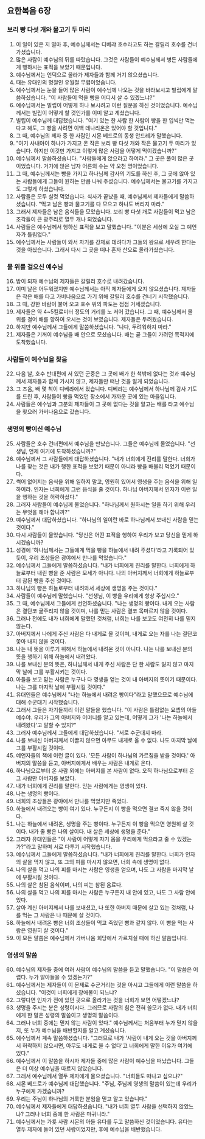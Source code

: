 ## 요한복음 6장

### 보리 빵 다섯 개와 물고기 두 마리
1. 이 일이 있은 지 얼마 후, 예수님께서는 디베랴 호수라고도 하는 갈릴리 호수를 건너가셨습니다.
2. 많은 사람이 예수님의 뒤를 따랐습니다. 그것은 사람들이 예수님께서 병든 사람들에게 행하시는 표적을 보았기 때문입니다.
3. 예수님께서는 언덕으로 올라가 제자들과 함께 거기 앉으셨습니다.
4. 때는 유대인의 명절인 유월절 무렵이었습니다.
5. 예수님께서는 눈을 들어 많은 사람이 예수님께 나오는 것을 바라보시고 빌립에게 말씀하셨습니다. "이 사람들이 먹을 빵을 어디서 살 수 있겠느냐?"
6. 예수님께서는 빌립이 어떻게 하나 보시려고 이런 질문을 하신 것이었습니다. 예수님께서는 빌립이 어떻게 할 것인가를 이미 알고 계셨습니다.
7. 빌립이 예수님께 대답했습니다. "여기 있는 한 사람 한 사람이 빵을 한 입씩만 먹는다고 해도, 그 빵을 사려면 이백 데나리온은 있어야 할 것입니다."
8. 그 때, 예수님의 제자 중 한 사람인 시몬 베드로의 동생 안드레가 말했습니다.
9. "여기 사내아이 하나가 가지고 온 작은 보리 빵 다섯 개와 작은 물고기 두 마리가 있습니다. 하지만 이것만 가지고 이렇게 많은 사람을 어떻게 먹이겠습니까?"
10. 예수님께서 말씀하셨습니다. "사람들에게 앉으라고 하여라." 그 곳은 풀이 많은 곳이었습니다. 거기에 앉은 남자 어른의 수는 약 오천 명이었습니다.
11. 그 때, 예수님께서는 빵을 가지고 하나님께 감사의 기도를 하신 후, 그 곳에 앉아 있는 사람들에게 그들이 원하는 만큼 나눠 주셨습니다. 예수님께서는 물고기를 가지고도 그렇게 하셨습니다.
12. 사람들은 모두 실컷 먹었습니다. 식사가 끝났을 때, 예수님께서 제자들에게 말씀하셨습니다. "먹고 남은 빵과 물고기를 다 모으고 하나도 버리지 마라."
13. 그래서 제자들은 남은 음식들을 모았습니다. 보리 빵 다섯 개로 사람들이 먹고 남은 조각들이 큰 광주리로 열두 개나 되었습니다.
14. 사람들은 예수님께서 행하신 표적을 보고 말했습니다. "이분은 세상에 오실 그 예언자가 틀림없다."
15. 예수님께서는 사람들이 와서 자기를 강제로 데려다가 그들의 왕으로 세우려 한다는 것을 아셨습니다. 그래서 다시 그 곳을 떠나 혼자 산으로 올라가셨습니다.
### 물 위를 걸으신 예수님
16. 밤이 되자 예수님의 제자들은 갈릴리 호수로 내려갔습니다.
17. 이미 날은 어두워졌지만 예수님께서는 아직 제자들에게 오지 않으셨습니다. 제자들은 작은 배를 타고 가버나움으로 가기 위해 갈릴리 호수를 건너기 시작했습니다.
18. 그 때, 강한 바람이 불어 오고 호수 위의 파도는 점점 거세졌습니다.
19. 제자들은 약 4~5킬로미터 정도의 거리를 노 저어 갔습니다. 그 때, 예수님께서 물 위를 걸어 배를 향하여 오시는 것이 보였습니다. 제자들은 두려웠습니다.
20. 하지만 예수님께서 그들에게 말씀하셨습니다. "나다, 두려워하지 마라."
21. 제자들은 기꺼이 예수님을 배 안으로 모셨습니다. 배는 곧 그들이 가려던 목적지에 도착했습니다.
### 사람들이 예수님을 찾음
22. 다음 날, 호수 반대편에 서 있던 군중은 그 곳에 배가 한 척밖에 없다는 것과 예수님께서 제자들과 함께 가시지 않고, 제자들만 떠난 것을 알게 되었습니다.
23. 그 즈음, 배 몇 척이 디베랴에서 왔습니다. 디베랴는 예수님께서 하나님께 감사 기도를 드린 후, 사람들이 빵을 먹었던 장소에서 가까운 곳에 있는 마을입니다.
24. 사람들은 예수님과 그분의 제자들이 그 곳에 없다는 것을 알고는 배를 타고 예수님을 찾으러 가버나움으로 갔습니다.
### 생명의 빵이신 예수님
25. 사람들은 호수 건너편에서 예수님을 만났습니다. 그들은 예수님께 물었습니다. "선생님, 언제 여기에 도착하셨습니까?"
26. 예수님께서 그 사람들에게 대답하셨습니다. "내가 너희에게 진리를 말한다. 너희가 나를 찾는 것은 내가 행한 표적을 보았기 때문이 아니라 빵을 배불리 먹었기 때문이다.
27. 썩어 없어지는 음식을 위해 일하지 말고, 영원히 있어서 영생을 주는 음식을 위해 일하여라. 인자는 너희에게 그런 음식을 줄 것이다. 하나님 아버지께서 인자가 이런 일을 행하는 것을 허락하셨다."
28. 그러자 사람들이 예수님께 물었습니다. "하나님께서 원하시는 일을 하기 위해 우리는 무엇을 해야 합니까?"
29. 예수님께서 대답하셨습니다. "하나님의 일이란 바로 하나님께서 보내신 사람을 믿는 것이다."
30. 다시 사람들이 물었습니다. "당신은 어떤 표적을 행하여 우리가 보고 당신을 믿게 하시겠습니까?
31. 성경에 '하나님께서는 그들에게 먹을 빵을 하늘에서 내려 주셨다'라고 기록되어 있듯이, 우리 조상들은 광야에서 만나를 먹었습니다."
32. 예수님께서 그들에게 말씀하셨습니다. "내가 너희에게 진리를 말한다. 너희에게 하늘로부터 내린 빵을 준 사람은 모세가 아니다. 나의 아버지께서 너희에게 하늘로부터 참된 빵을 주신 것이다.
33. 하나님의 빵은 하늘로부터 내려와서 세상에 생명을 주는 것이다."
34. 사람들이 예수님께 말했습니다. "선생님, 이 빵을 우리에게 항상 주십시오."
35. 그 때, 예수님께서 그들에게 선언하셨습니다. "나는 생명의 빵이다. 내게 오는 사람은 결단코 굶주리지 않을 것이며, 나를 믿는 사람은 결코 목마르지 않을 것이다.
36. 그러나 전에도 내가 너희에게 말했던 것처럼, 너희는 나를 보고도 여전히 나를 믿지 않는다.
37. 아버지께서 나에게 주신 사람은 다 내게로 올 것이며, 내게로 오는 자를 나는 결단코 쫓아 내지 않을 것이다.
38. 나는 내 뜻을 이루기 위해서 하늘에서 내려온 것이 아니다. 나는 나를 보내신 분의 뜻을 행하기 위해 하늘에서 내려왔다.
39. 나를 보내신 분의 뜻은, 하나님께서 내게 주신 사람은 단 한 사람도 잃지 않고 마지막 날에 그를 부활시키는 것이다.
40. 아들을 보고 믿는 사람은 누구나 다 영생을 얻는 것이 내 아버지의 뜻이기 때문이다. 나는 그를 마지막 날에 부활시킬 것이다."
41. 유대인들은 예수님께서 "나는 하늘에서 내려온 빵이다"라고 말했으므로 예수님에 대해 수군대기 시작했습니다.
42. 그래서 그들은 자기들끼리 이런 말들을 했습니다. "이 사람은 틀림없는 요셉의 아들 예수야. 우리가 그의 아버지와 어머니를 알고 있는데, 어떻게 그가 '나는 하늘에서 내려왔다'고 말할 수 있지?"
43. 그러자 예수님께서 그들에게 대답하셨습니다. "서로 수군대지 마라.
44. 나를 보내신 아버지께서 이끌지 않으면 아무도 내게로 올 수 없다. 나도 마지막 날에 그를 부활시킬 것이다.
45. 예언자들의 책에 이런 글이 있다. '모든 사람이 하나님의 가르침을 받을 것이다.' 아버지의 말씀을 듣고, 아버지에게서 배우는 사람은 내게로 온다.
46. 하나님으로부터 온 사람 외에는 아버지를 본 사람이 없다. 오직 하나님으로부터 온 그 사람만 아버지를 보았다.
47. 내가 너희에게 진리를 말한다. 믿는 사람에게는 영생이 있다.
48. 나는 생명의 빵이다.
49. 너희의 조상들은 광야에서 만나를 먹었지만 죽었다.
50. 하늘에서 내려오는 빵이 여기 있다. 누구든지 이 빵을 먹으면 결코 죽지 않을 것이다.
51. 나는 하늘에서 내려온, 생명을 주는 빵이다. 누구든지 이 빵을 먹으면 영원히 살 것이다. 내가 줄 빵은 나의 살이다. 내 살은 세상에 생명을 준다."
52. 그러자 유대인들은 "이 사람이 어떻게 자기 몸을 우리에게 먹으라고 줄 수 있겠는가?"라고 말하며 서로 다투기 시작했습니다.
53. 예수님께서 그들에게 말씀하셨습니다. "내가 너희에게 진리를 말한다. 너희가 인자의 살을 먹지 않고, 또 그의 피를 마시지 않으면, 너희 속에 생명이 없다.
54. 나의 살을 먹고 나의 피를 마시는 사람은 영생을 얻으며, 나도 그 사람을 마지막 날에 부활시킬 것이다.
55. 나의 살은 참된 음식이며, 나의 피는 참된 음료다.
56. 나의 살을 먹고 나의 피를 마시는 사람은 누구든지 내 안에 있고, 나도 그 사람 안에 있다.
57. 살아 계신 아버지께서 나를 보내셨고, 나 또한 아버지 때문에 살고 있는 것처럼, 나를 먹는 그 사람은 나 때문에 살 것이다.
58. 하늘에서 내려온 빵은 너희 조상들이 먹고 죽었던 빵과 같지 않다. 이 빵을 먹는 사람은 영원히 살 것이다."
59. 이 모든 말씀은 예수님께서 가버나움 회당에서 가르치실 때에 하신 말씀입니다.
### 영생의 말씀
60. 예수님의 제자들 중에 여러 사람이 예수님의 말씀을 듣고 말했습니다. "이 말씀은 어렵다. 누가 알아들을 수 있겠는가?"
61. 예수님께서는 제자들이 이 문제로 수군거리는 것을 아시고 그들에게 이런 말씀을 하셨습니다. "이것이 너희에게 장애물이 되느냐?
62. 그렇다면 인자가 전에 있던 곳으로 올라가는 것을 너희가 보면 어떻겠느냐?
63. 생명을 주시는 분은 성령이시다. 그러므로 사람의 힘은 전혀 쓸모가 없다. 내가 너희에게 한 말은 성령의 말씀이고 생명의 말씀이다.
64. 그러나 너희 중에는 믿지 않는 사람이 있다." 예수님께서는 처음부터 누가 믿지 않을지, 또 누가 예수님을 배반할지를 알고 계셨습니다.
65. 예수님께서 계속 말씀하셨습니다. "그러므로 내가 '사람이 내게 오는 것을 아버지께서 허락하지 않으시면, 아무도 내게로 올 수 없다'고 너희에게 말한 이유가 여기에 있다."
66. 예수님께서 이 말씀을 하시자 제자들 중에 많은 사람이 예수님을 떠났습니다. 그들은 더 이상 예수님을 따르지 않았습니다.
67. 그래서 예수님께서 열두 제자에게 물으셨습니다. "너희들도 떠나고 싶으냐?"
68. 시몬 베드로가 예수님께 대답했습니다. "주님, 주님께 영생의 말씀이 있는데 우리가 누구에게 가겠습니까?
69. 우리는 주님이 하나님의 거룩한 분임을 믿고 알고 있습니다."
70. 예수님께서 제자들에게 대답하셨습니다. "내가 너희 열두 사람을 선택하지 않았느냐? 그러나 너희 중에 한 사람은 마귀니라."
71. 예수님께서는 가룟 사람 시몬의 아들 유다를 두고 말씀하신 것이었습니다. 유다는 열두 제자에 들어 있던 사람이었지만, 후에 예수님을 배반했습니다.